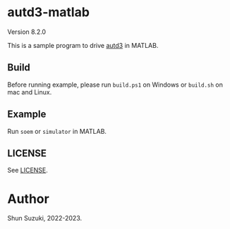 # autd3-matlab

Version 8.2.0

This is a sample program to drive [autd3](https://github.com/shinolab/autd3) in MATLAB.

## Build

Before running example, please run `build.ps1` on Windows or `build.sh` on mac and Linux.

## Example

Run `soem` or `simulator` in MATLAB.

## LICENSE

See [LICENSE](https://github.com/shinolab/autd3/blob/master/LICENSE).

# Author

Shun Suzuki, 2022-2023.

